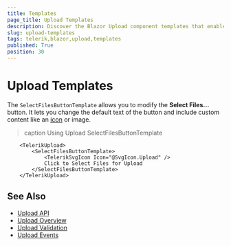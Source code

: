 ```yaml
---
title: Templates
page_title: Upload Templates
description: Discover the Blazor Upload component templates that enable you to customize the rendered button. Through these templates, you to change the text and add custom content. 
slug: upload-templates
tags: telerik,blazor,upload,templates
published: True
position: 30
---
```


# Upload Templates

The `SelectFilesButtonTemplate` allows you to modify the **Select Files...** button. It lets you change the default text of the button and include custom content like an [icon](slug://common-features-icons) or image.

>caption Using Upload SelectFilesButtonTemplate

```RAZOR
    <TelerikUpload>
        <SelectFilesButtonTemplate>
            <TelerikSvgIcon Icon="@SvgIcon.Upload" />
            Click to Select Files for Upload
        </SelectFilesButtonTemplate>
    </TelerikUpload>
```

## See Also

* [Upload API](/blazor-ui/api/Telerik.Blazor.Components.TelerikUpload)
* [Upload Overview](slug://upload-overview)
* [Upload Validation](slug://upload-validation)
* [Upload Events](slug://upload-events)